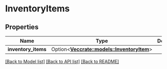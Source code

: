 # InventoryItems

## Properties

Name | Type | Description | Notes
------------ | ------------- | ------------- | -------------
**inventory_items** | Option<[**Vec<crate::models::InventoryItem>**](inventoryItem.md)> |  | [optional]

[[Back to Model list]](../README.md#documentation-for-models) [[Back to API list]](../README.md#documentation-for-api-endpoints) [[Back to README]](../README.md)


